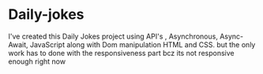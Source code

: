 # Daily-jokes
I've created this Daily Jokes project using API's , Asynchronous, Async-Await, JavaScript  along with Dom manipulation HTML and CSS.
but the only work has to done with the responsiveness part bcz its not responsive enough right now
